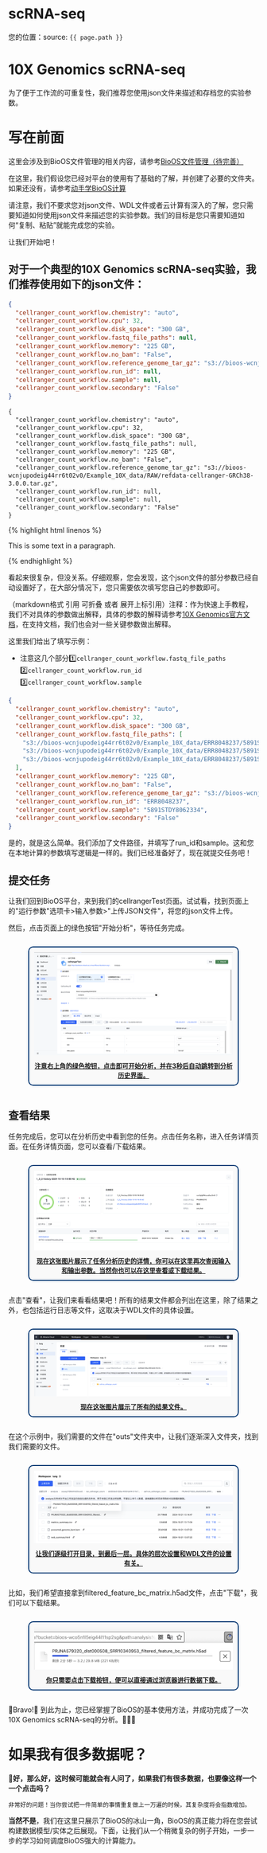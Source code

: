 # scRNA-seq
您的位置：source: `{{ page.path }}`

# 10X Genomics scRNA-seq
为了便于工作流的可重复性，我们推荐您使用json文件来描述和存档您的实验参数。

# 写在前面
这里会涉及到BioOS文件管理的相关内容，请参考[BioOS文件管理（待完善）](../BioOS/README.md)

在这里，我们假设您已经对平台的使用有了基础的了解，并创建了必要的文件夹。如果还没有，请参考[动手学BioOS计算](../BioOS/README.md)

请注意，我们不要求您对json文件、WDL文件或者云计算有深入的了解，您只需要知道如何使用json文件来描述您的实验参数。我们的目标是您只需要知道如何“复制、粘贴”就能完成您的实验。

让我们开始吧！

## 对于一个典型的10X Genomics scRNA-seq实验，我们推荐使用如下的json文件：

```json
{
  "cellranger_count_workflow.chemistry": "auto",
  "cellranger_count_workflow.cpu": 32,
  "cellranger_count_workflow.disk_space": "300 GB",
  "cellranger_count_workflow.fastq_file_paths": null,
  "cellranger_count_workflow.memory": "225 GB",
  "cellranger_count_workflow.no_bam": "False",
  "cellranger_count_workflow.reference_genome_tar_gz": "s3://bioos-wcnjupodeig44rr6t02v0/Example_10X_data/RAW/refdata-cellranger-GRCh38-3.0.0.tar.gz",
  "cellranger_count_workflow.run_id": null,
  "cellranger_count_workflow.sample": null,
  "cellranger_count_workflow.secondary": "False"
}
```



```
{
  "cellranger_count_workflow.chemistry": "auto",
  "cellranger_count_workflow.cpu": 32,
  "cellranger_count_workflow.disk_space": "300 GB",
  "cellranger_count_workflow.fastq_file_paths": null,
  "cellranger_count_workflow.memory": "225 GB",
  "cellranger_count_workflow.no_bam": "False",
  "cellranger_count_workflow.reference_genome_tar_gz": "s3://bioos-wcnjupodeig44rr6t02v0/Example_10X_data/RAW/refdata-cellranger-GRCh38-3.0.0.tar.gz",
  "cellranger_count_workflow.run_id": null,
  "cellranger_count_workflow.sample": null,
  "cellranger_count_workflow.secondary": "False"
}
```

{% highlight html linenos %}
  <p>This is some text in a paragraph.</p>
{% endhighlight %}




看起来很复杂，但没关系。仔细观察，您会发现，这个json文件的部分参数已经自动设置好了，在大部分情况下，您只需要依次填写您自己的参数即可。

（markdown格式 引用 可折叠 或者 展开上标引用）注释：作为快速上手教程，我们不对具体的参数做出解释，具体的参数的解释请参考[10X Genomics官方文档](https://support.10xgenomics.com/single-cell-gene-expression/software/pipelines/latest/using/count)，在支持文档，我们也会对一些关键参数做出解释。

这里我们给出了填写示例：
- 注意这几个部分1️⃣`cellranger_count_workflow.fastq_file_paths` 2️⃣`cellranger_count_workflow.run_id` 3️⃣`cellranger_count_workflow.sample`

```json
{
  "cellranger_count_workflow.chemistry": "auto",
  "cellranger_count_workflow.cpu": 32,
  "cellranger_count_workflow.disk_space": "300 GB",
  "cellranger_count_workflow.fastq_file_paths": [
    "s3://bioos-wcnjupodeig44rr6t02v0/Example_10X_data/ERR8048237/5891STDY8062334_S1_L001_I1_001.fastq.gz",
    "s3://bioos-wcnjupodeig44rr6t02v0/Example_10X_data/ERR8048237/5891STDY8062334_S1_L001_R1_001.fastq.gz",
    "s3://bioos-wcnjupodeig44rr6t02v0/Example_10X_data/ERR8048237/5891STDY8062334_S1_L001_R2_001.fastq.gz"
  ],
  "cellranger_count_workflow.memory": "225 GB",
  "cellranger_count_workflow.no_bam": "False",
  "cellranger_count_workflow.reference_genome_tar_gz": "s3://bioos-wcnjupodeig44rr6t02v0/Example_10X_data/RAW/refdata-cellranger-GRCh38-3.0.0.tar.gz",
  "cellranger_count_workflow.run_id": "ERR8048237",
  "cellranger_count_workflow.sample": "5891STDY8062334",
  "cellranger_count_workflow.secondary": "False"
}
```

是的，就是这么简单。我们添加了文件路径，并填写了run_id和sample。这和您在本地计算的参数填写逻辑是一样的。我们已经准备好了，现在就提交任务吧！

## 提交任务
让我们回到BioOS平台，来到我们的cellrangerTest页面。试试看，找到页面上的"运行参数"选项卡>输入参数>"上传JSON文件"，将您的json文件上传。

然后，点击页面上的绿色按钮"开始分析"，等待任务完成。

<figure style="
  text-align: center;
  display: inline-block;
  border: 2px solid #00326e; /* 边框颜色，可根据需要调整 */
  border-radius: 10px; /* 圆角半径 */
  padding: 10px; /* 内边距，确保内容不紧贴边框 */
  background-color: #f9f9f9; /* 背景颜色，可选 */
">
  <img src="../../Pics/scRNA-seq_fig.1.png" alt="注意右上角的绿色按钮，点击即可开始分析，并在3秒后自动跳转到分析历史界面。" style="width:auto; height:auto;"/>
  <figcaption style="
    font-size: 0.9em; /* 字体大小，稍小于正文 */
    font-weight: bold; /* 加粗 */
    text-decoration: underline; /* 下划线 */
    color: inherit; /* 颜色与父元素一致 */
    margin-top: 8px; /* 图片与注释之间的间距 */
  ">
    注意右上角的绿色按钮，点击即可开始分析，并在3秒后自动跳转到分析历史界面。
  </figcaption>
</figure>



## 查看结果
任务完成后，您可以在分析历史中看到您的任务。点击任务名称，进入任务详情页面。在任务详情页面，您可以查看/下载结果。

<figure style="
  text-align: center;
  display: inline-block;
  border: 2px solid #00326e; /* 边框颜色，可根据需要调整 */
  border-radius: 10px; /* 圆角半径 */
  padding: 10px; /* 内边距，确保内容不紧贴边框 */
  background-color: #f9f9f9; /* 背景颜色，可选 */
">
  <img src="../../Pics/scRNA-seq_fig.2.png" alt="现在这张图片展示了任务分析历史的详情，你可以在这里再次查阅输入和输出参数。当然你也可以在这里查看或下载结果。" style="width:auto; height:auto;"/>
  <figcaption style="
    font-size: 0.9em; /* 字体大小，稍小于正文 */
    font-weight: bold; /* 加粗 */
    text-decoration: underline; /* 下划线 */
    color: inherit; /* 颜色与父元素一致 */
    margin-top: 8px; /* 图片与注释之间的间距 */
  ">
    现在这张图片展示了任务分析历史的详情，你可以在这里再次查阅输入和输出参数。当然你也可以在这里查看或下载结果。
  </figcaption>
</figure>

点击"查看"，让我们来看看结果吧！所有的结果文件都会列出在这里，除了结果之外，也包括运行日志等文件，这取决于WDL文件的具体设置。

<figure style="
  text-align: center;
  display: inline-block;
  border: 2px solid #00326e; /* 边框颜色，可根据需要调整 */
  border-radius: 10px; /* 圆角半径 */
  padding: 10px; /* 内边距，确保内容不紧贴边框 */
  background-color: #f9f9f9; /* 背景颜色，可选 */
">
  <img src="../../Pics/scRNA-seq_fig.3.png" alt="所有的结果文件都会列出在这里。" style="width:auto; height:auto;"/>
  <figcaption style="
    font-size: 0.9em; /* 字体大小，稍小于正文 */
    font-weight: bold; /* 加粗 */
    text-decoration: underline; /* 下划线 */
    color: inherit; /* 颜色与父元素一致 */
    margin-top: 8px; /* 图片与注释之间的间距 */
  ">
    现在这张图片展示了所有的结果文件。
  </figcaption>
</figure>

在这个示例中，我们需要的文件在"outs"文件夹中，让我们逐渐深入文件夹，找到我们需要的文件。

<figure style="
  text-align: center;
  display: inline-block;
  border: 2px solid #00326e; /* 边框颜色，可根据需要调整 */
  border-radius: 10px; /* 圆角半径 */
  padding: 10px; /* 内边距，确保内容不紧贴边框 */
  background-color: #f9f9f9; /* 背景颜色，可选 */
">
  <img src="../../Pics/scRNA-seq_fig.4.png" alt="我们逐级打开目录，到最后一层。" style="width:auto; height:auto;"/>
  <figcaption style="
    font-size: 0.9em; /* 字体大小，稍小于正文 */
    font-weight: bold; /* 加粗 */
    text-decoration: underline; /* 下划线 */
    color: inherit; /* 颜色与父元素一致 */
    margin-top: 8px; /* 图片与注释之间的间距 */
  ">
    让我们逐级打开目录，到最后一层。具体的层次设置和WDL文件的设置有关。
  </figcaption>
</figure>

比如，我们希望直接拿到filtered_feature_bc_matrix.h5ad文件，点击"下载"，我们可以下载结果。

<figure style="
  text-align: center;
  display: inline-block;
  border: 2px solid #00326e; /* 边框颜色，可根据需要调整 */
  border-radius: 10px; /* 圆角半径 */
  padding: 10px; /* 内边距，确保内容不紧贴边框 */
  background-color: #f9f9f9; /* 背景颜色，可选 */
">
  <img src="../../Pics/scRNA-seq_fig.5.png" alt="现在，在你点击下载之后，你可以直接在浏览器的下载工具栏看到下载进度。" style="width:auto; height:auto;"/>
  <figcaption style="
    font-size: 0.9em; /* 字体大小，稍小于正文 */
    font-weight: bold; /* 加粗 */
    text-decoration: underline; /* 下划线 */
    color: inherit; /* 颜色与父元素一致 */
    margin-top: 8px; /* 图片与注释之间的间距 */
  ">
    你只需要点击下载按钮，便可以直接通过浏览器进行数据下载。
  </figcaption>
</figure>

🎊Bravo!🎊 到此为止，您已经掌握了BioOS的基本使用方法，并成功完成了一次10X Genomics scRNA-seq的分析。👏👏👏

# 如果我有很多数据呢？

**🤔好，那么好，这时候可能就会有人问了，如果我们有很多数据，也要像这样一个一个点击吗？**

    非常好的问题！当你尝试把一件简单的事情重复做上一万遍的时候，其复杂度将会指数增加。

**当然不是**，我们在这里只展示了BioOS的冰山一角，BioOS的真正能力将在您尝试构建数据模型/实体之后展现。下面，让我们从一个稍微复杂的例子开始，一步一步的学习如何调度BioOS强大的计算能力。


